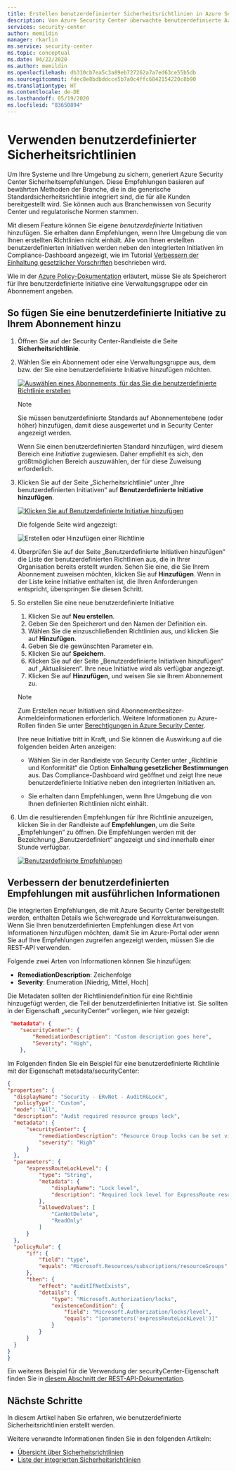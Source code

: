 ```yaml
---
title: Erstellen benutzerdefinierter Sicherheitsrichtlinien in Azure Security Center | Microsoft-Dokumentation
description: Von Azure Security Center überwachte benutzerdefinierte Azure Policy-Definitionen.
services: security-center
author: memildin
manager: rkarlin
ms.service: security-center
ms.topic: conceptual
ms.date: 04/22/2020
ms.author: memildin
ms.openlocfilehash: db310cb7ea5c3a89eb727262a7a7ed63ce55b5db
ms.sourcegitcommit: fdec8e8bdbddcce5b7a0c4ffc6842154220c8b90
ms.translationtype: HT
ms.contentlocale: de-DE
ms.lasthandoff: 05/19/2020
ms.locfileid: "83650894"
---
```

# <a name="using-custom-security-policies"></a>Verwenden benutzerdefinierter Sicherheitsrichtlinien

Um Ihre Systeme und Ihre Umgebung zu sichern, generiert Azure Security Center Sicherheitsempfehlungen. Diese Empfehlungen basieren auf bewährten Methoden der Branche, die in die generische Standardsicherheitsrichtlinie integriert sind, die für alle Kunden bereitgestellt wird. Sie können auch aus Branchenwissen von Security Center und regulatorische Normen stammen.

Mit diesem Feature können Sie eigene *benutzerdefinierte* Initiativen hinzufügen. Sie erhalten dann Empfehlungen, wenn Ihre Umgebung die von Ihnen erstellten Richtlinien nicht einhält. Alle von Ihnen erstellten benutzerdefinierten Initiativen werden neben den integrierten Initiativen im Compliance-Dashboard angezeigt, wie im Tutorial [Verbessern der Einhaltung gesetzlicher Vorschriften](security-center-compliance-dashboard.md) beschrieben wird.

Wie in der [Azure Policy-Dokumentation](https://docs.microsoft.com/azure/governance/policy/concepts/definition-structure#definition-location) erläutert, müsse Sie als Speicherort für Ihre benutzerdefinierte Initiative eine Verwaltungsgruppe oder ein Abonnement angeben. 

## <a name="to-add-a-custom-initiative-to-your-subscription"></a>So fügen Sie eine benutzerdefinierte Initiative zu Ihrem Abonnement hinzu 

1. Öffnen Sie auf der Security Center-Randleiste die Seite **Sicherheitsrichtlinie**.

1. Wählen Sie ein Abonnement oder eine Verwaltungsgruppe aus, dem bzw. der Sie eine benutzerdefinierte Initiative hinzufügen möchten.

    [![Auswählen eines Abonnements, für das Sie die benutzerdefinierte Richtlinie erstellen](media/custom-security-policies/custom-policy-selecting-a-subscription.png)](media/custom-security-policies/custom-policy-selecting-a-subscription.png#lightbox)

    > [!NOTE]
    > Sie müssen benutzerdefinierte Standards auf Abonnementebene (oder höher) hinzufügen, damit diese ausgewertet und in Security Center angezeigt werden. 
    >
    > Wenn Sie einen benutzerdefinierten Standard hinzufügen, wird diesem Bereich eine *Initiative* zugewiesen. Daher empfiehlt es sich, den größtmöglichen Bereich auszuwählen, der für diese Zuweisung erforderlich.

1. Klicken Sie auf der Seite „Sicherheitsrichtlinie“ unter „Ihre benutzerdefinierten Initiativen“ auf **Benutzerdefinierte Initiative hinzufügen**.

    [![Klicken Sie auf **Benutzerdefinierte Initiative hinzufügen**](media/custom-security-policies/custom-policy-add-initiative.png)](media/custom-security-policies/custom-policy-add-initiative.png#lightbox)

    Die folgende Seite wird angezeigt:

    ![Erstellen oder Hinzufügen einer Richtlinie](media/custom-security-policies/create-or-add-custom-policy.png)

1. Überprüfen Sie auf der Seite „Benutzerdefinierte Initiativen hinzufügen“ die Liste der benutzerdefinierten Richtlinien aus, die in Ihrer Organisation bereits erstellt wurden. Sehen Sie eine, die Sie Ihrem Abonnement zuweisen möchten, klicken Sie auf **Hinzufügen**. Wenn in der Liste keine Initiative enthalten ist, die Ihren Anforderungen entspricht, überspringen Sie diesen Schritt.

1. So erstellen Sie eine neue benutzerdefinierte Initiative

    1. Klicken Sie auf **Neu erstellen**.
    1. Geben Sie den Speicherort und den Namen der Definition ein.
    1. Wählen Sie die einzuschließenden Richtlinien aus, und klicken Sie auf **Hinzufügen**.
    1. Geben Sie die gewünschten Parameter ein.
    1. Klicken Sie auf **Speichern**.
    1. Klicken Sie auf der Seite „Benutzerdefinierte Initiativen hinzufügen“ auf „Aktualisieren“. Ihre neue Initiative wird als verfügbar angezeigt.
    1. Klicken Sie auf **Hinzufügen**, und weisen Sie sie Ihrem Abonnement zu.

    > [!NOTE]
    > Zum Erstellen neuer Initiativen sind Abonnementbesitzer-Anmeldeinformationen erforderlich. Weitere Informationen zu Azure-Rollen finden Sie unter [Berechtigungen in Azure Security Center](security-center-permissions.md).

    Ihre neue Initiative tritt in Kraft, und Sie können die Auswirkung auf die folgenden beiden Arten anzeigen:

    * Wählen Sie in der Randleiste von Security Center unter „Richtlinie und Konformität“ die Option **Einhaltung gesetzlicher Bestimmungen** aus. Das Compliance-Dashboard wird geöffnet und zeigt Ihre neue benutzerdefinierte Initiative neben den integrierten Initiativen an.
    
    * Sie erhalten dann Empfehlungen, wenn Ihre Umgebung die von Ihnen definierten Richtlinien nicht einhält.

1. Um die resultierenden Empfehlungen für Ihre Richtlinie anzuzeigen, klicken Sie in der Randleiste auf **Empfehlungen**, um die Seite „Empfehlungen“ zu öffnen. Die Empfehlungen werden mit der Bezeichnung „Benutzerdefiniert“ angezeigt und sind innerhalb einer Stunde verfügbar.

    [![Benutzerdefinierte Empfehlungen](media/custom-security-policies/custom-policy-recommendations.png)](media/custom-security-policies/custom-policy-recommendations-in-context.png#lightbox)

## <a name="enhancing-your-custom-recommendations-with-detailed-information"></a>Verbessern der benutzerdefinierten Empfehlungen mit ausführlichen Informationen

Die integrierten Empfehlungen, die mit Azure Security Center bereitgestellt werden, enthalten Details wie Schweregrade und Korrekturanweisungen. Wenn Sie Ihren benutzerdefinierten Empfehlungen diese Art von Informationen hinzufügen möchten, damit Sie im Azure-Portal oder wenn Sie auf Ihre Empfehlungen zugreifen angezeigt werden, müssen Sie die REST-API verwenden. 

Folgende zwei Arten von Informationen können Sie hinzufügen:

- **RemediationDescription**: Zeichenfolge
- **Severity**: Enumeration [Niedrig, Mittel, Hoch]

Die Metadaten sollten der Richtliniendefinition für eine Richtlinie hinzugefügt werden, die Teil der benutzerdefinierten Initiative ist. Sie sollten in der Eigenschaft „securityCenter“ vorliegen, wie hier gezeigt:

```json
 "metadata": {
    "securityCenter": {
        "RemediationDescription": "Custom description goes here",
        "Severity": "High",
    },
```

Im Folgenden finden Sie ein Beispiel für eine benutzerdefinierte Richtlinie mit der Eigenschaft metadata/securityCenter:

  ```json
  {
"properties": {
    "displayName": "Security - ERvNet - AuditRGLock",
    "policyType": "Custom",
    "mode": "All",
    "description": "Audit required resource groups lock",
    "metadata": {
        "securityCenter": {
            "remediationDescription": "Resource Group locks can be set via Azure Portal -> Resource Group -> Locks",
            "severity": "High"
        }
    },
    "parameters": {
        "expressRouteLockLevel": {
            "type": "String",
            "metadata": {
                "displayName": "Lock level",
                "description": "Required lock level for ExpressRoute resource groups."
            },
            "allowedValues": [
                "CanNotDelete",
                "ReadOnly"
            ]
        }
    },
    "policyRule": {
        "if": {
            "field": "type",
            "equals": "Microsoft.Resources/subscriptions/resourceGroups"
        },
        "then": {
            "effect": "auditIfNotExists",
            "details": {
                "type": "Microsoft.Authorization/locks",
                "existenceCondition": {
                    "field": "Microsoft.Authorization/locks/level",
                    "equals": "[parameters('expressRouteLockLevel')]"
                }
            }
        }
    }
}
}
  ```

Ein weiteres Beispiel für die Verwendung der securityCenter-Eigenschaft finden Sie in [diesem Abschnitt der REST-API-Dokumentation](https://docs.microsoft.com/rest/api/securitycenter/assessmentsmetadata/createinsubscription#examples).


## <a name="next-steps"></a>Nächste Schritte

In diesem Artikel haben Sie erfahren, wie benutzerdefinierte Sicherheitsrichtlinien erstellt werden. 

Weitere verwandte Informationen finden Sie in den folgenden Artikeln: 

- [Übersicht über Sicherheitsrichtlinien](tutorial-security-policy.md)
- [Liste der integrierten Sicherheitsrichtlinien](security-center-policy-definitions.md)